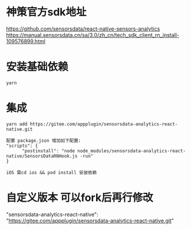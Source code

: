 # 神策官方sdk地址
https://github.com/sensorsdata/react-native-sensors-analytics
https://manual.sensorsdata.cn/sa/3.0/zh_cn/tech_sdk_client_rn_install-109576899.html

# 安装基础依赖
```
yarn
```
# 集成
```
yarn add https://gitee.com/appplugin/sensorsdata-analytics-react-native.git

配置 package.json 增加如下配置:
"scripts": {
      "postinstall": "node node_modules/sensorsdata-analytics-react-native/SensorsDataRNHook.js -run"
}

iOS 需cd ios && pod install 安装依赖
```

# 自定义版本 可以fork后再行修改
"sensorsdata-analytics-react-native": "https://gitee.com/appplugin/sensorsdata-analytics-react-native.git"


